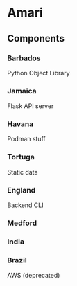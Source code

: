 Amari
=====

Components
----------

### Barbados
Python Object Library

### Jamaica
Flask API server

### Havana
Podman stuff

### Tortuga
Static data 

### England
Backend CLI

### Medford

### India

### Brazil
AWS (deprecated)